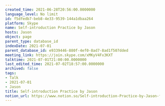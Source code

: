 ```yaml
---
created_time: 2021-06-28T20:56:00.0000000
language_level: No limit
id: f5dfedb7-beb8-4e33-9539-144a1dbaa264
platform: Skype
name: Self-introduction Practice by Jason
hosts: Jason
object: page
parent_type: database_id
indexDate: 2021-07-01
parent_database_id: e9339446-880f-4ef0-8ad7-8ad1f507dded
meeting_link: https://join.skype.com/xMKyV4Fx3KXT
talktime: 2021-07-01T21:00:00.0000000
last_edited_time: 2021-07-02T18:57:00.0000000
archived: false
tags:
- Talk
- 2021-07-01
- Jason
title: Self-introduction Practice by Jason
notion_url: https://www.notion.so/Self-introduction-Practice-by-Jason-f5dfedb7beb84e339539144a1dbaa264
---
```







